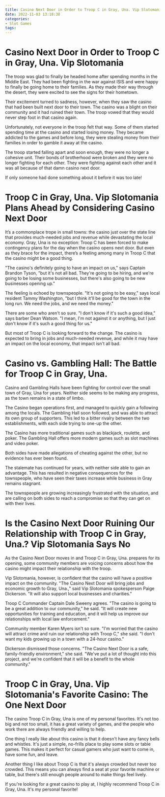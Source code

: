 ```yaml
---
title: Casino Next Door in Order to Troop C in Gray, Una. Vip Slotomania
date: 2022-11-03 13:18:38
categories:
- Slot Games
tags:
---
```



#  Casino Next Door in Order to Troop C in Gray, Una. Vip Slotomania

The troop was glad to finally be headed home after spending months in the Middle East. They had been fighting in the war against ISIS and were happy to finally be going home to their families. As they made their way through the desert, they were excited to see the signs for their hometown.

Their excitement turned to sadness, however, when they saw the casino that had been built next door to their town. The casino was a blight on their community and it had ruined their town. The troop vowed that they would never step foot in that casino again.

Unfortunately, not everyone in the troop felt that way. Some of them started spending time at the casino and started losing money. They became addicted to the games and before long, they were stealing money from their families in order to gamble it away at the casino.

The troop started falling apart and soon enough, they were no longer a cohesive unit. Their bonds of brotherhood were broken and they were no longer fighting for each other. They were fighting against each other and it was all because of that damn casino next door.

If only someone had done something about it before it was too late!

#  Troop C in Gray, Una. Vip Slotomania Plans Ahead by Considering Casino Next Door

It’s a commonplace trope in small towns: the casino just over the state line that provides much-needed jobs and revenue while devastating the local economy. Gray, Una is no exception: Troop C has been forced to make contingency plans for the day when the casino opens next door. But even as they brace for the impact, there’s a feeling among many in Troop C that the casino might be a good thing.

"The casino's definitely going to have an impact on us," says Captain Brandon Tyson, "but it's not all bad. They're going to be hiring, and we're going to be losing some businesses, but there's also going to be new businesses opening up."

The feeling is echoed by townspeople. "It's not going to be easy," says local resident Tammy Washington, "but I think it'll be good for the town in the long run. We need the jobs, and we need the money."

There are some who aren't so sure. "I don't know if it's such a good idea," says barber Dean Watson. "I mean, I'm not against it or anything, but I just don't know if it's such a good thing for us."

But most of Troop C is looking forward to the change. The casino is expected to bring in jobs and much-needed revenue, and while it may have an impact on the local economy, that impact isn't all bad.

#  Casino vs. Gambling Hall: The Battle for Troop C in Gray, Una.

Casino and Gambling Halls have been fighting for control over the small town of Gray, Una for years. Neither side seems to be making any progress, as the town remains in a state of limbo.

The Casino began operations first, and managed to quickly gain a following among the locals. The Gambling Hall soon followed, and was able to attract its own group of supporters. This led to a bitter rivalry between the two establishments, with each side trying to one-up the other.

The Casino has more traditional games such as blackjack, roulette, and poker. The Gambling Hall offers more modern games such as slot machines and video poker.

Both sides have made allegations of cheating against the other, but no evidence has ever been found.

The stalemate has continued for years, with neither side able to gain an advantage. This has resulted in negative consequences for the townspeople, who have seen their taxes increase while business in Gray remains stagnant.

The townspeople are growing increasingly frustrated with the situation, and are calling on both sides to reach a compromise so that they can get on with their lives.

#  Is the Casino Next Door Ruining Our Relationship with Troop C in Gray, Una.? Vip Slotomania Says No

As the Casino Next Door moves in and Troop C in Gray, Una. prepares for its opening, some community members are voicing concerns about how the casino might impact their relationship with the troop.

Vip Slotomania, however, is confident that the casino will have a positive impact on the community. "The Casino Next Door will bring jobs and economic growth to Gray, Una.," said Vip Slotomania spokesperson Paige Dickerson. "It will also support local businesses and charities."

Troop C Commander Captain Dale Sweeny agrees. "The casino is going to be a great addition to our community," he said. "It will create new opportunities for training and education, and it will help us improve our relationships with local law enforcement."

Community member Karen Myers isn't so sure. "I'm worried that the casino will attract crime and ruin our relationship with Troop C," she said. "I don't want my kids growing up in a town with a 24-hour casino."

Dickerson dismissed those concerns. "The Casino Next Door is a safe, family-friendly environment," she said. "We've put a lot of thought into this project, and we're confident that it will be a benefit to the whole community."

#  Troop C in Gray, Una. Vip Slotomania's Favorite Casino: The One Next Door

The casino Troop C in Gray, Una is one of my personal favorites. It's not too big and not too small, it has a great variety of games, and the people who work there are always friendly and willing to help.

One thing I really like about this casino is that it doesn't have any fancy bells and whistles. It's just a simple, no-frills place to play some slots or table games. This makes it perfect for casual gamers who just want to come in, have some fun, and leave.

Another thing I like about Troop C is that it's always crowded but never too crowded. This means you can always find a seat at your favorite machine or table, but there's still enough people around to make things feel lively.

If you're looking for a great casino to play at, I highly recommend Troop C in Gray, Una. It's my personal favorite!